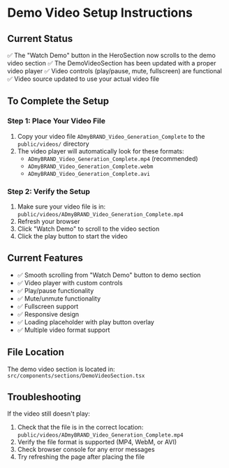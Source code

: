 # Demo Video Setup Instructions

## Current Status
✅ The "Watch Demo" button in the HeroSection now scrolls to the demo video section
✅ The DemoVideoSection has been updated with a proper video player
✅ Video controls (play/pause, mute, fullscreen) are functional
✅ Video source updated to use your actual video file

## To Complete the Setup

### Step 1: Place Your Video File
1. Copy your video file `ADmyBRAND_Video_Generation_Complete` to the `public/videos/` directory
2. The video player will automatically look for these formats:
   - `ADmyBRAND_Video_Generation_Complete.mp4` (recommended)
   - `ADmyBRAND_Video_Generation_Complete.webm`
   - `ADmyBRAND_Video_Generation_Complete.avi`

### Step 2: Verify the Setup
1. Make sure your video file is in: `public/videos/ADmyBRAND_Video_Generation_Complete.mp4`
2. Refresh your browser
3. Click "Watch Demo" to scroll to the video section
4. Click the play button to start the video

## Current Features
- ✅ Smooth scrolling from "Watch Demo" button to demo section
- ✅ Video player with custom controls
- ✅ Play/pause functionality
- ✅ Mute/unmute functionality
- ✅ Fullscreen support
- ✅ Responsive design
- ✅ Loading placeholder with play button overlay
- ✅ Multiple video format support

## File Location
The demo video section is located in: `src/components/sections/DemoVideoSection.tsx`

## Troubleshooting
If the video still doesn't play:
1. Check that the file is in the correct location: `public/videos/ADmyBRAND_Video_Generation_Complete.mp4`
2. Verify the file format is supported (MP4, WebM, or AVI)
3. Check browser console for any error messages
4. Try refreshing the page after placing the file 